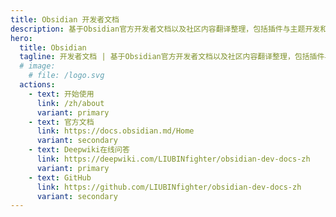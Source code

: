 ```yaml
---
title: Obsidian 开发者文档
description: 基于Obsidian官方开发者文档以及社区内容翻译整理，包括插件与主题开发和进阶API调用设计。
hero:
  title: Obsidian
  tagline: 开发者文档 | 基于Obsidian官方开发者文档以及社区内容翻译整理，包括插件与主题开发和进阶API调用设计。
  # image:
    # file: /logo.svg
  actions:
    - text: 开始使用
      link: /zh/about
      variant: primary
    - text: 官方文档
      link: https://docs.obsidian.md/Home
      variant: secondary
    - text: Deepwiki在线问答
      link: https://deepwiki.com/LIUBINfighter/obsidian-dev-docs-zh
      variant: primary
    - text: GitHub
      link: https://github.com/LIUBINfighter/obsidian-dev-docs-zh
      variant: secondary
---
```

